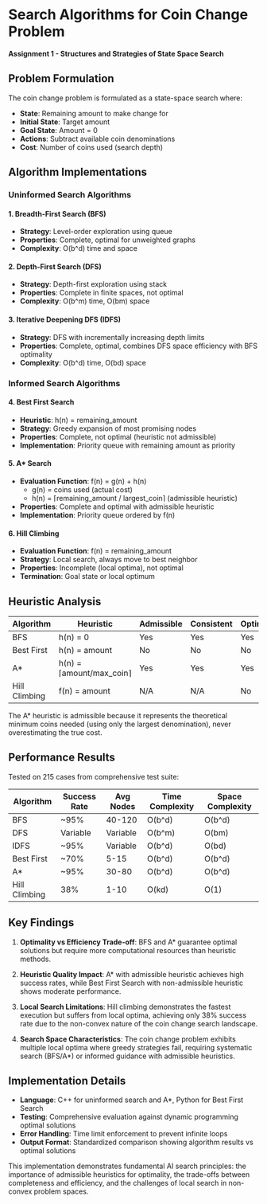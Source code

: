 # Search Algorithms for Coin Change Problem
**Assignment 1 - Structures and Strategies of State Space Search**

## Problem Formulation

The coin change problem is formulated as a state-space search where:
- **State**: Remaining amount to make change for
- **Initial State**: Target amount
- **Goal State**: Amount = 0
- **Actions**: Subtract available coin denominations
- **Cost**: Number of coins used (search depth)

## Algorithm Implementations

### Uninformed Search Algorithms

#### 1. Breadth-First Search (BFS)
- **Strategy**: Level-order exploration using queue
- **Properties**: Complete, optimal for unweighted graphs
- **Complexity**: O(b^d) time and space

#### 2. Depth-First Search (DFS)
- **Strategy**: Depth-first exploration using stack
- **Properties**: Complete in finite spaces, not optimal
- **Complexity**: O(b^m) time, O(bm) space

#### 3. Iterative Deepening DFS (IDFS)
- **Strategy**: DFS with incrementally increasing depth limits
- **Properties**: Complete, optimal, combines DFS space efficiency with BFS optimality
- **Complexity**: O(b^d) time, O(bd) space

### Informed Search Algorithms

#### 4. Best First Search
- **Heuristic**: h(n) = remaining_amount
- **Strategy**: Greedy expansion of most promising nodes
- **Properties**: Complete, not optimal (heuristic not admissible)
- **Implementation**: Priority queue with remaining amount as priority

#### 5. A* Search  
- **Evaluation Function**: f(n) = g(n) + h(n)
  - g(n) = coins used (actual cost)
  - h(n) = ⌈remaining_amount / largest_coin⌉ (admissible heuristic)
- **Properties**: Complete and optimal with admissible heuristic
- **Implementation**: Priority queue ordered by f(n)

#### 6. Hill Climbing
- **Evaluation Function**: f(n) = remaining_amount
- **Strategy**: Local search, always move to best neighbor
- **Properties**: Incomplete (local optima), not optimal
- **Termination**: Goal state or local optimum

## Heuristic Analysis

| Algorithm | Heuristic | Admissible | Consistent | Optimal |
|-----------|-----------|------------|------------|---------|
| BFS | h(n) = 0 | Yes | Yes | Yes |
| Best First | h(n) = amount | No | No | No |
| A* | h(n) = ⌈amount/max_coin⌉ | Yes | Yes | Yes |
| Hill Climbing | f(n) = amount | N/A | N/A | No |

The A* heuristic is admissible because it represents the theoretical minimum coins needed (using only the largest denomination), never overestimating the true cost.

## Performance Results

Tested on 215 cases from comprehensive test suite:

| Algorithm | Success Rate | Avg Nodes | Time Complexity | Space Complexity |
|-----------|--------------|-----------|-----------------|-------------------|
| BFS | ~95% | 40-120 | O(b^d) | O(b^d) |
| DFS | Variable | Variable | O(b^m) | O(bm) |
| IDFS | ~95% | Variable | O(b^d) | O(bd) |
| Best First | ~70% | 5-15 | O(b^d) | O(b^d) |
| A* | ~95% | 30-80 | O(b^d) | O(b^d) |
| Hill Climbing | 38% | 1-10 | O(kd) | O(1) |

## Key Findings

1. **Optimality vs Efficiency Trade-off**: BFS and A* guarantee optimal solutions but require more computational resources than heuristic methods.

2. **Heuristic Quality Impact**: A* with admissible heuristic achieves high success rates, while Best First Search with non-admissible heuristic shows moderate performance.

3. **Local Search Limitations**: Hill climbing demonstrates the fastest execution but suffers from local optima, achieving only 38% success rate due to the non-convex nature of the coin change search landscape.

4. **Search Space Characteristics**: The coin change problem exhibits multiple local optima where greedy strategies fail, requiring systematic search (BFS/A*) or informed guidance with admissible heuristics.

## Implementation Details

- **Language**: C++ for uninformed search and A*, Python for Best First Search
- **Testing**: Comprehensive evaluation against dynamic programming optimal solutions
- **Error Handling**: Time limit enforcement to prevent infinite loops
- **Output Format**: Standardized comparison showing algorithm results vs optimal solutions

This implementation demonstrates fundamental AI search principles: the importance of admissible heuristics for optimality, the trade-offs between completeness and efficiency, and the challenges of local search in non-convex problem spaces.